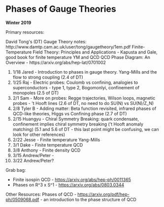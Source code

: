 <div id="globalWrapper">
		<div id="column-content">
	<div id="content">
		<a name="top" id="top"></a>
				<h1 class="firstHeading">Phases of Gauge Theories</h1>
		<div id="bodyContent">
			<div id="contentSub"></div>
			<p><b>Winter 2019</b></p>

<dl><dt>Primary resources:</dt></dl> 
David Tong's (DT) Gauge Theory notes: http://www.damtp.cam.ac.uk/user/tong/gaugetheory/1em.pdf
Finite-Temperature Field Theory: Principles and Applications - Kapusta and Gale, good book for finite temperature YM and QCD
QCD Phase Diagram: An Overview - https://arxiv.org/abs/hep-lat/0701002

1. 1/18 Jared - Introduction to phases in gauge theory. Yang-Mills and the flow to strong coupling (2.4 of DT)
2. 1/25 Raj - Electric probes: Coulomb vs confining, analogies to superconductors - type 1, type 2, Bogomonlyi, confinement of monopoles (2.5 of DT)
3. 2/1 Sam - More on probes: Regge trajectories, Wilson loops, magnetic probes - 't Hooft lines (2.6 of DT, no need to do SU(N) vs SU(N)/Z_N)
4. 2/8 Tyler B - Adding matter: Beta function revisited, infrared phases of QCD-like theories, Higgs vs Confining phase (2.7 of DT)
5. 2/15 Huangyu - Chiral Symmetry Breaking: quark condensate, confinement implies chiral symmetry breaking ('t Hooft anomaly matching) (5.1 and 5.6 of DT - this last point might be confusing, we can look for other references)
6. 2/22 Jesse - Finite temperature Yang-Mills
7. 3/1 Dake - Finite temperature QCD
8. 3/8 Anthony - Finite density QCD
9. 3/15 Andrew/Peter - 
10. 3/22 Andrew/Peter?

Grab bag:
- Finite isospin QCD - https://arxiv.org/abs/hep-ph/0011365
- Phases on R^3 x S^1 - https://arxiv.org/abs/0803.0344

Other Resources:
Phases of QCD - https://arxiv.org/pdf/hep-ph/0509068.pdf -  an introduction to the phase structure of QCD
